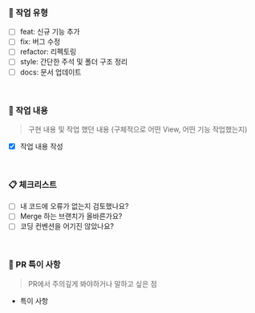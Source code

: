 ### 🔴 작업 유형

- [ ] feat: 신규 기능 추가
- [ ] fix: 버그 수정
- [ ] refactor: 리펙토링
- [ ] style: 간단한 주석 및 폴더 구조 정리
- [ ] docs: 문서 업데이트

<br>

### 🔵 작업 내용

> 구현 내용 및 작업 했던 내용 (구체적으로 어떤 View, 어떤 기능 작업했는지)

- [x] 작업 내용 작성

<br>

### 📋 체크리스트

- [ ] 내 코드에 오류가 없는지 검토했나요?
- [ ] Merge 하는 브랜치가 올바른가요?
- [ ] 코딩 컨벤션을 어기진 않았나요?

<br>

### 📝 PR 특이 사항

> PR에서 주의깊게 봐야하거나 말하고 싶은 점

- 특이 사항 

<br><br>
